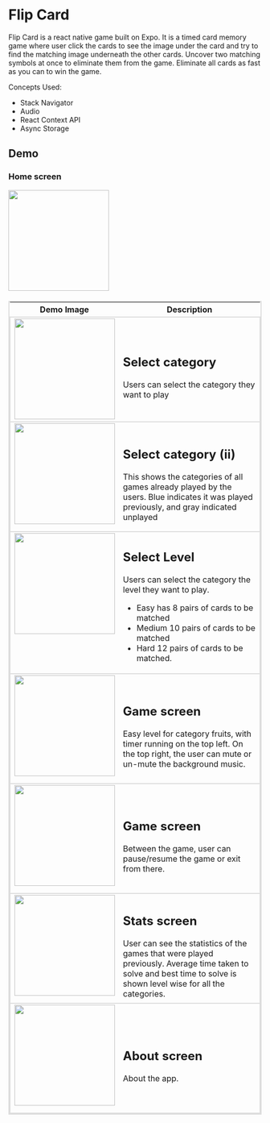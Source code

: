 # Flip Card

Flip Card is a react native game built on Expo. It is a timed card memory game where user click the cards to see the image under the card and try to find the matching image underneath the other cards. Uncover two matching symbols at once to eliminate them from the game. Eliminate all cards as fast as you can to win the game.

Concepts Used: 
<ul>
<li>Stack Navigator</li>
<li>Audio</li>
<li>React Context API</li>
<li> Async Storage </li>
</ul>

## Demo

### Home screen
<image src="demo/FlipCardDemo.gif" width="200px">

<table style="border: 2px solid #ddd;  border-collapse: collapse;margin-top: 20px" align="center">
    <tr>
        <th style="width: 200px">Demo Image </td>
        <th style="text-align:center">Description </td>
    </tr>
    <tr style="border: 2px solid #ddd;">
        <td>
            <image src="demo/GameCategories.jpeg" width="200px">
        </td>
        <td style="width="40%">
            <h2>Select category</h2>
            Users can select the category they want to play
        </td>
    </tr>
     <tr style="border: 2px solid #ddd;">
        <td style="display:flex; flex-direction:column;margin-bottom: 10px">
            <image src="demo/GameCategoriesSaved.jpeg" width="200px">
        </td>
        <td>
            <h2>Select category (ii)</h2>
            This shows the categories of all games already played by the users. Blue indicates it was played previously, and gray indicated unplayed
        </td>
    </tr>
     <tr style="border: 2px solid #ddd;">
        <td style="display:flex; flex-direction:column;margin-bottom: 10px">
            <image src="demo/Levels.jpeg" width="200px">
        </td>
        <td>
            <h2>Select Level</h2>
            Users can select the category the level they want to play.
            <ul>
            <li>Easy has 8 pairs of cards to be matched</li>
            <li>Medium 10 pairs of cards to be matched</li><li>Hard 12 pairs of cards to be matched. </li>
            </ul>
        </td>
    </tr>
     <tr style="border: 2px solid #ddd;">
        <td style="display:flex; flex-direction:column;margin-bottom: 10px">
            <image src="demo/Game.jpeg" width="200px">
        </td>
        <td>
            <h2>Game screen</h2>
            Easy level for category fruits, with timer running on the top left. On the top right, the user can mute or un-mute the background music. 
        </td>
    </tr>
    <tr style="border: 2px solid #ddd;">
        <td style="display:flex; flex-direction:column;margin-bottom: 10px">
            <image src="demo/PauseExit.jpeg" width="200px">
        </td>
        <td>
        <h2>Game screen</h2>
           Between the game, user can pause/resume the game or exit from there. 
        </td>
    </tr>
    <tr style="border: 2px solid #ddd;">
        <td style="display:flex; flex-direction:column;margin-bottom: 10px">
            <image src="demo/Stats.jpeg" width="200px">
        </td>
        <td>
        <h2>Stats screen</h2>
          User can see the statistics of the games that were played previously. Average time taken to solve and best time to solve is shown level wise for all the categories.
        </td>
    </tr>
    <tr style="border: 2px solid #ddd;">
        <td style="display:flex; flex-direction:column;margin-bottom: 10px">
            <image src="demo/About.jpeg" width="200px">
        </td>
        <td>
        <h2>About screen</h6>
          About the app.
        </td>
    </tr>
</table>


